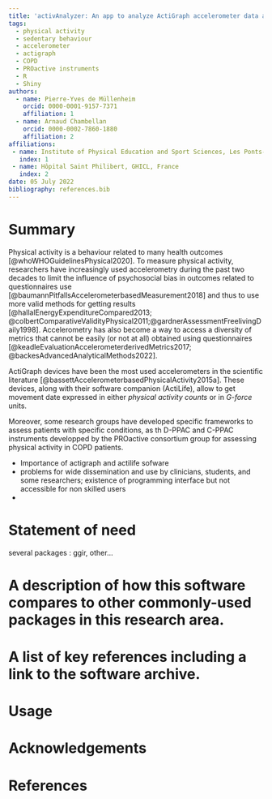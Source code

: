 ```yaml
---
title: 'activAnalyzer: An app to analyze ActiGraph accelerometer data and to implement the use of the PROactive Physical Activity in COPD instruments'
tags:
  - physical activity
  - sedentary behaviour
  - accelerometer
  - actigraph
  - COPD
  - PROactive instruments
  - R
  - Shiny
authors:
  - name: Pierre-Yves de Müllenheim
    orcid: 0000-0001-9157-7371
    affiliation: 1
  - name: Arnaud Chambellan
    orcid: 0000-0002-7860-1880
    affiliation: 2
affiliations:
 - name: Institute of Physical Education and Sport Sciences, Les Ponts-de-Cé, France
   index: 1
 - name: Hôpital Saint Philibert, GHICL, France
   index: 2
date: 05 July 2022
bibliography: references.bib
---
```


# Summary
Physical activity is a behaviour related to many health outcomes [@whoWHOGuidelinesPhysical2020]. To measure physical activity, researchers have increasingly used accelerometry during the past two decades to limit the influence of psychosocial bias in outcomes related to questionnaires use [@baumannPitfallsAccelerometerbasedMeasurement2018] and thus to use more valid methods for getting results [@hallalEnergyExpenditureCompared2013; @colbertComparativeValidityPhysical2011;@gardnerAssessmentFreelivingDaily1998]. Accelerometry has also become a way to access a diversity of metrics that cannot be easily (or not at all) obtained using questionnaires [@keadleEvaluationAccelerometerderivedMetrics2017; @backesAdvancedAnalyticalMethods2022].

ActiGraph devices have been the most used accelerometers in the scientific literature [@bassettAccelerometerbasedPhysicalActivity2015a]. These devices, along with their software companion (ActiLife), allow to get movement date expressed in either *physical activity counts* or in *G-force* units.

Moreover, some research groups have developed specific frameworks to assess patients with specific conditions, as th D-PPAC and C-PPAC instruments developped by the PROactive consortium group for assessing physical activity in COPD patients.


- Importance of actigraph and actilife sofware
- problems for wide dissemination and use by clinicians, students, and some researchers; existence of programming interface but not accessible for non skilled users
-

# Statement of need
several packages : ggir, other...

# A description of how this software compares to other commonly-used packages in this research area.

# A list of key references including a link to the software archive.

# Usage



# Acknowledgements

# References

